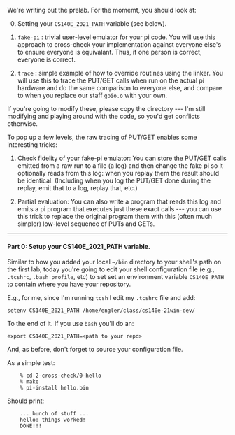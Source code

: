 We're writing out the prelab.  For the momemt, you should look at:
  
   0. Setting your `CS140E_2021_PATH` variable (see below).

   1. `fake-pi` : trivial user-level emulator for your pi code.
      You will use this approach to cross-check your implementation
      against everyone else's to ensure everyone is equivalant.  Thus,
      if one person is correct, everyone is correct.

   2. `trace` : simple example of how to override routines using
      the linker.  You will use this to trace the PUT/GET calls when run
      on the actual pi hardware and do the same comparison to everyone
      else, and compare to when you replace our staff `gpio.o` with
      your own.

If you're going to modify these, please copy the directory --- I'm
still modifying and playing around with the code, so you'd get conflicts
otherwise.

To pop up a few levels, the raw tracing of PUT/GET enables some
interesting tricks:

  1. Check fidelity of your fake-pi emulator:  You can store the PUT/GET
     calls emitted from a raw run to a file (a log) and then change the
     fake pi so it optionally reads from this log: when you replay them
     the result should be identical.  (Including when you log the PUT/GET
     done during the replay, emit that to a log, replay that, etc.)

  2. Partial evaluation: You can also write a program that reads this
     log and emits a pi program that executes just these exact calls ---
     you can use this trick to replace the original program them with this
     (often much simpler) low-level sequence of PUTs and GETs.

-----------------------------------------------------------------
#### Part 0: Setup your  CS140E_2021_PATH variable.

Similar to how you added your local `~/bin` directory to your shell's path
on the first lab, today you're going to edit your shell configuration file
(e.g., `.tcshrc`, `.bash_profile`, etc) to set set an environment variable
`CS140E_PATH` to contain where you have your repository.

E.g., for me, since I'm running `tcsh` I edit my `.tcshrc` file and add:

    setenv CS140E_2021_PATH /home/engler/class/cs140e-21win-dev/

To the end of it.  If you use `bash` you'll do an:

    export CS140E_2021_PATH=<path to your repo>

And, as before, don't forget to source your configuration file.

As a simple test:

        % cd 2-cross-check/0-hello
        % make
        % pi-install hello.bin

Should print:

        ... bunch of stuff ...
        hello: things worked!
        DONE!!!

